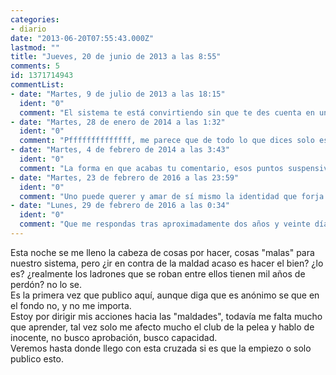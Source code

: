 ```yaml
---
categories:
- diario
date: "2013-06-20T07:55:43.000Z"
lastmod: ""
title: "Jueves, 20 de junio de 2013 a las 8:55"
comments: 5
id: 1371714943
commentList:
- date: "Martes, 9 de julio de 2013 a las 18:15"
  ident: "0"
  comment: "El sistema te está convirtiendo sin que te des cuenta en un borrego más.\n\n¿Qué importará la bondad o la maldad si la diferencia implica llenar de dudas lo esencial?\n\nHay que hacer lo que a uno le venga en gana en cada momento. Eso es lo esencial. Si te da la gana de hacer el ganso, lo haces. Si te da gana de comerte un helado, lo haces. Si te da la gana de bajarte los pantalones en público, lo haces. Si te comportas como un loco a sabiendas de que lo haces para llamar la atención, pero de verdad tienes ganas de ello, pues está claro que lo harás.\n\nLo importante no es la bondad o la maldad de la gente. Lo importante es si hacemos lo que hacemos por nosotros mismos o por los demás. Y una vez sabemos el motivo, saber en qué medida ese motivo es razonable o no. ¿Que no te apetece pensar tanto? Pues no pienses ni en lo bueno ni en lo malo.\n\nSi vas a reflexionar sobre lo que es bueno y lo que es malo, tienes que tirar por otro camino menos moralista. La moral pertenece al sistema y se imprimió en ti desde que empezaste a crecer. Y por mucho que te la cuestiones, si te la cuestionas desde dentro de la misma, estás acabando en un bucle sin salida.\n\nLa gente olvida que está viva, que respira, que tiene cuerpo del que disfrutar haciendo cosas con él. Porque la gente se ve cohibida por el sistema cuando hace con su cuerpo algo que no es bien recibido. ¿Qué importará tanto lo bueno o malo que sea uno si está convencido de que lo hace lo mejor que sabe? ¿Tan difícil es dejar de enfadarse y querer a todas las personas por lo que son capaces de hacer, sea bueno o malo?\n\nQuien no quiere hasta ese extremo, quien no ama así la humanidad, es que no es capaz de aceptarse ni amarse a sí mismo. Los problemas solo lo serán si crees que lo son. Y últimamente todos tienen la cabeza comida por la necesidad. No es feliz el que más tiene, sino el que menos necesita. Y no necesitamos otra cosa que la humanidad que nos caracteriza.\n\nNo somos seres buenos ni seres malos. Somos seres humanos."
- date: "Martes, 28 de enero de 2014 a las 1:32"
  ident: "0"
  comment: "Pffffffffffffff, me parece que de todo lo que dices solo estoy de acuerdo con \"No es feliz el que más tiene, sino el que menos necesita.\"\n\n¿¿¿¿Como te atreves a sentenciar \"Quien no quiere hasta ese extremo, quien no ama así la humanidad, es que no es capaz de aceptarse ni amarse a sí mismo. \"???? \nYo me querré más o menos a mí mismo, pero no voy a amar a cualquier ser humano por lo que sepa hacer sea bueno o malo porque hay mucho hijo de puta suelto y no le voy a amar por ser un hijo de puta. Es completamente estúpido...\n\"No somos seres buenos ni seres malos. Somos seres humanos.\" El ser humano crea el término \"bueno/malo\", así como el termino \"ser humano\", así que somos tan buenos o malos como seres humanos somos, es todo decisión nuestra al fin y al cabo...\n\nAl fin y al cabo lo importante no es hacer lo que te venga en gana en cada momento, sino ser íntegro, ser fiel a uno mismo y a sus ideales, distinguir los prejuicios y perjuicios de tu educación cultural, disfrutar el día a día, evitar los sentimientos negativos pero no por ello ignorar el mundo. Porque está claro que si haces lo que te da la gana en cada momento no vas a conseguir un mundo mejor, y si el mundo ha llegado a donde ha llegado ahora mismo, aunque en gran parte sea una puta mierda, no ha sido por gente que ha hecho lo que le ha dado la gana en cada momento simple y llanamente. O quizá el mundo sería mejor si la gente no hiciese lo que le da la gana en cada momento, si estudiase cuando en el fondo sabe que debería estudiar aunque le apetezca comerse un helado. Aunque claro, no siempre es fácil ser fiel a uno mismo..."
- date: "Martes, 4 de febrero de 2014 a las 3:43"
  ident: "0"
  comment: "La forma en que acabas tu comentario, esos puntos suspensivos tras esa última declaración, son muy curiosos. Me ha gustado haber provocado una reacción así, es justo la que tuve yo cuando comprendí que no me querría nunca del todo a mí mismo si no quería y amaba a la humanidad entera. Fue un pensamiento que se fue gestando en mí y me cabreó conmigo mismo tanto y más que a ti.\n\nSi Hitler (tenía que poner ese ejemplo en honor a Chevismo, cómo no) hizo lo que hizo y fue como fue, fue porque de niño no lo quisieron como propongo querernos todos. Puede parecer una idea muy cristiana, religiosa o mística, pero es mucho más básico que eso. Somos péndulos, cuando recibimos un estímulo muy fuerte, lo normal es que haya una reacción, porque nuestro autocontrol no es perfecto, somos animales por muy humanos que seamos. Y según lo que declaras en tu comentario, estás a favor de cosas contradictorias. Hitler fue fiel a sí mismo, fue quien la vida le hizo ser, y las personas que le rodearon en su infancia no tuvieron quizá los medios, ni el conocimiento, ni el control ni la voluntad para hacer de Hitler alguien diferente. Todo habría sido muy distinto si tanto una parte como otra hubiesen comprendido esta idea. Uno puede querer y amar de sí mismo la identidad que forja desde su niñez, pero no quiere ni ama su naturaleza humana. Hitler no podía afirmar quererse a sí mismo solo por ser fiel a sí mismo.\n\nHay huecos en tu declaración, por una parte estás de acuerdo conmigo, pero por otra no, ya que la dificultad que implica no guardar ningún tipo de resentimiento a un asesino, y comprender todos y cada uno de los motivos que le han llevado a cometer tal atrocidad, es bastante alta, muy alta dificultad. Tener resentimiento es como beberse un chupito de cianuro, el dolor genera dolor. Está en nuestra mano cambiar eso.\n\nY por tus puntos suspensivos, te pregunto:\n\n¿Son realmente tuyos los principios a los que sientes que eres fiel?\n¿Eran de Hitler los principios a los que fue fiel él?"
- date: "Martes, 23 de febrero de 2016 a las 23:59"
  ident: "0"
  comment: "Uno puede querer y amar de sí mismo la identidad que forja desde su niñez, pero no quiere ni ama su naturaleza humana.  Ehhhh, esa frase me ha gustau. \nLos principios a los que trato de ser fiel no son míos, son una mezcla de diversos principios de diversas personas. Alguno quizá crea que es solo mío, pero seguramente esté equivocado. Los principios de Hitler tampoco eran suyos propios supongo... pero de todas formas creo que a fin de cuentas resulta un poco autista interpretar \"suyos\" como que alguien los ha \"inventado\" o \"descubierto\", supongo que más bien \"los haces tuyos\", por lo que supongo que sí, que eran suyos. Pero una vez más, ahí no radica la cuestión, yo digo que la metrica la ponemos nosotros, el bien y el mal son conceptos abstractos, para alguien muy bueno, alguien mediocre es muy malo y alguien muy bueno es bueno. Para alguien patético, alguien mediocre es alguien bueno. Pero a lo que yo me refiero es a que, bueno, muy bueno, malo o mediocre todos los imaginamos en nuestra propia escala, pero no tienen ningún sentido. Algo ahora bueno puede ser horrible en 1000 años y al revés. Es excesivamente relativo, por eso uno ha de ser fiel a \"sus\" principios, aunque es verdad que pedir a todo el mundo que hagan una introspección en su vida y encima quieran tratar de seguir unos valores que creen positivos es... utópico?"
- date: "Lunes, 29 de febrero de 2016 a las 0:34"
  ident: "0"
  comment: "Que me respondas tras aproximadamente dos años y veinte días me hace ver lo interesante que es tener conversaciones en un lugar como este, porque ha pasado el suficiente tiempo como para no reconocer a la persona que escribió en mi nombre aquel 4 de febrero de 2014. La persona que escribió en mi nombre es la persona que fui, pero no la persona que soy hoy. Parece poco sustancial decirlo, pero quizá mi mente y mis decisiones han fluctuado lo suficientemente rápido en este lapso de tiempo como para haber cambiado radicalmente, porque nuestras decisiones nos definen y nos transforman radicalmente, dependiendo de la relevancia que tengan. Y yo, desde entonces hasta ahora, he tomado las decisiones más importantes y determinantes de mi vida, decisiones que me prohibí tomar, y pensé que nunca quebrantaría mis propias restricciones. Pero lo he hecho. Y eso cambia todo lo que dije. Esa frase que dije que te ha gustado, para mí ya no guarda todo el sentido que tenía cuando la dije, y la encuentro vacía, es como si yo hubiera vomitado su contenido y hoy no encontrase una realidad en mi vida con la que asociarla, porque todo ha cambiado tantoâ€¦\n\nHe pasado de entender que los principios nos definen a suponer que los principios determinan nuestros fines y la forma en que queremos perseguirlos, pero no nos definen a nosotros como personas, como seres humanos. Pedir a todo el mundo que haga una introspección para que intenten descubrir unos valores positivos es justo lo que nos pedimos todos a nosotros mismos en algún momento de nuestras vidas, por lo que ya estaríamos viviendo esa utopía. ¿Por qué no parece una utopía? Porque cada persona es un mundo, y la respuesta que encuentran en esa reflexión interna es totalmente diferente a la del resto. Pero mediante el diálogo con otras personas encontramos similitudes en nuestra experiencia de vida con la de otros y es así como encontramos amigos.\n\nAsí no nos sentimos tan solos y nos podemos querer más a nosotros mismos. Cosa de poco. xD"
---
```


Esta noche se me lleno la cabeza de cosas por hacer, cosas "malas" para nuestro sistema, pero ¿ir en contra de la maldad acaso es hacer el bien? ¿lo es? ¿realmente los ladrones que se roban entre ellos tienen mil años de perdón? no lo se.  
Es la primera vez que publico aquí, aunque diga que es anónimo se que en el fondo no, y no me importa.   
Estoy por dirigir mis acciones hacia las "maldades", todavía me falta mucho que aprender, tal vez solo me afecto mucho el club de la pelea y hablo de inocente, no busco aprobación, busco capacidad.   
Veremos hasta donde llego con esta cruzada si es que la empiezo o solo publico esto.